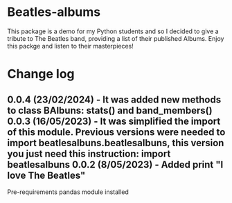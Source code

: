 # Beatles-albums
This package is a demo for my Python students and so I decided to give a tribute to The Beatles band, providing a list of their published Albums.
Enjoy this packge and listen to their masterpieces!

Change log
==========
0.0.4 (23/02/2024) - It was added new methods to class BAlbuns: stats() and band_members()
0.0.3 (16/05/2023) - It was simplified the import of this module. Previous versions were needed to import beatlesalbuns.beatlesalbuns, this version you just need this instruction: import beatlesalbuns
0.0.2 (8/05/2023) - Added print "I love The Beatles"
-----------------
Pre-requirements pandas module installed